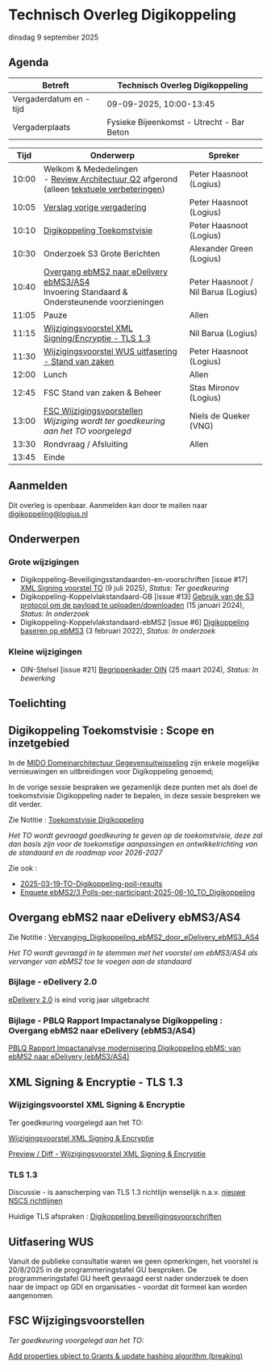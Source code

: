 <!-----------------------------







   :warning: Dit bestand wordt automatisch gegenereerd.
   :warning: Handmatige toevoegingen worden overschreven.







----------------------------->
# Technisch Overleg Digikoppeling

dinsdag 9 september 2025



## Agenda 

| Betreft                | Technisch Overleg Digikoppeling |
| ---------------------- | ------------------------------- |
| Vergaderdatum en -tijd | 09-09-2025, 10:00-13:45        |
| Vergaderplaats         | Fysieke Bijeenkomst - Utrecht - Bar Beton |                         |

| Tijd | Onderwerp |Spreker|
| --- | --- | --- |  
| 10:00| Welkom & Mededelingen   <BR>- [Review Architectuur Q2](https://gitdocumentatie.logius.nl/publicatie/dk/roadmap/2024-2025/#periodiek-actualiseren-architectuur) afgerond (alleen [tekstuele verbeteringen](https://github.com/Logius-standaarden/Digikoppeling-Architectuur/pull/26/files)) |    Peter Haasnoot (Logius) |
| 10:05| [Verslag vorige vergadering](https://github.com/Logius-standaarden/Overleg/blob/main/Digikoppeling/2025-09-09/2025-06-10%20%20Verslag%20TO%20Digikoppeling%20v1.0.pdf)       |    Peter Haasnoot (Logius) |
| 10:10 | [Digikoppeling Toekomstvisie](#digikoppeling-toekomstvisie--scope-en-inzetgebied) <BR>| Peter Haasnoot (Logius) | 
|10:30| Onderzoek S3 Grote Berichten| Alexander Green (Logius)|
| 10:40  | [Overgang ebMS2 naar eDelivery ebMS3/AS4](#overgang-ebms2-naar-edelivery-ebms3as4) <BR> Invoering Standaard & Ondersteunende voorzieningen  | Peter Haasnoot / Nil Barua (Logius)| 
| 11:05 | Pauze | Allen|
| 11:15  | [Wijzigingsvoorstel XML Signing/Encryptie - TLS 1.3](#xml-signing--encryptie---tls-13) |  Nil Barua (Logius)| 
|11:30| [Wijzigingsvoorstel WUS uitfasering - Stand van zaken ](#uitfasering-wus)      |    Peter Haasnoot (Logius) |
|12:00| Lunch | Allen|
|12:45| FSC Stand van zaken & Beheer | Stas Mironov (Logius)|
|13:00 | [FSC Wijzigingsvoorstellen](#fsc-wijzigingsvoorstellen) <BR> _Wijziging wordt ter goedkeuring aan het TO voorgelegd_ | Niels de Queker (VNG)  |
|13:30  | Rondvraag / Afsluiting | Allen | 
|13:45 | Einde |

## Aanmelden

Dit overleg is openbaar. Aanmelden kan door te mailen naar digikoppeling@logius.nl

## Onderwerpen

### Grote wijzigingen
* Digikoppeling-Beveiligingsstandaarden-en-voorschriften [issue #17] [XML Signing voorstel TO](https://github.com/Logius-standaarden/Digikoppeling-Beveiligingsstandaarden-en-voorschriften/pull/17) (9 juli 2025), _Status: Ter goedkeuring_
* Digikoppeling-Koppelvlakstandaard-GB [issue #13] [Gebruik van de S3 protocol om de payload te uploaden/downloaden](https://github.com/Logius-standaarden/Digikoppeling-Koppelvlakstandaard-GB/issues/13) (15 januari 2024), _Status: In onderzoek_
* Digikoppeling-Koppelvlakstandaard-ebMS2 [issue #6] [Digikoppeling baseren op ebMS3](https://github.com/Logius-standaarden/Digikoppeling-Koppelvlakstandaard-ebMS2/issues/6) (3 februari 2022), _Status: In onderzoek_

### Kleine wijzigingen
* OIN-Stelsel [issue #21] [Begrippenkader OIN](https://github.com/Logius-standaarden/OIN-Stelsel/issues/21) (25 maart 2024), _Status: In bewerking_

## Toelichting




## Digikoppeling Toekomstvisie : Scope en inzetgebied

In de [MIDO Domeinarchitectuur Gegevensuitwisseling](https://github.com/MinBZK/gdi-gegevensuitwisseling) zijn enkele mogelijke vernieuwingen en uitbreidingen voor Digikoppeling genoemd;

In de vorige sessie bespraken we gezamenlijk deze punten met als doel de toekomstvisie Digikoppeling nader te bepalen, in deze sessie bespreken we dit verder.

Zie Notitie : [Toekomstvisie Digikoppeling](https://github.com/Logius-standaarden/Overleg/blob/main/Digikoppeling/2025-09-09/2025-09-09_Toekomstvisie%20Digikoppeling.md)

_Het TO wordt gevraagd goedkeuring te geven op de toekomstvisie, deze zal dan basis zijn voor de toekomstige aanpassingen en ontwikkelrichting van de standaard en de roadmap voor 2026-2027_

Zie ook : 
- [2025-03-19-TO-Digikoppeling-poll-results](https://github.com/Logius-standaarden/Overleg/blob/main/Digikoppeling/2025-06-10/2025-03-19-TO-Digikoppeling-poll-results.pdf)
- [Enquete ebMS2/3 Polls-per-participant-2025-06-10_TO_Digikoppeling](https://github.com/Logius-standaarden/Overleg/blob/main/Digikoppeling/2025-09-09/Polls-per-participant-2025-06-10_TO_Digikoppeling_Totaal.xlsx)


## Overgang ebMS2 naar eDelivery ebMS3/AS4

Zie Notitie : [Vervanging_Digikoppeling_ebMS2_door_eDelivery_ebMS3_AS4](https://github.com/Logius-standaarden/Overleg/blob/main/Digikoppeling/2025-09-09/2025_09_09_Notitie_Vervanging_Digikoppeling_ebMS2_door_eDelivery_ebMS3_AS4.md)

_Het TO wordt gevraagd in te stemmen met het voorstel om ebMS3/AS4 als vervanger van ebMS2 toe te voegen aan de standaard_

### Bijlage - eDelivery 2.0
[eDelivery 2.0](https://ec.europa.eu/digital-building-blocks/sites/pages/viewpage.action?pageId=848625744) is eind vorig jaar uitgebracht


### Bijlage - PBLQ Rapport Impactanalyse Digikoppeling : Overgang ebMS2 naar eDelivery (ebMS3/AS4)

[PBLQ Rapport Impactanalyse modernisering Digikoppeling ebMS: 
van ebMS2 naar eDelivery (ebMS3/AS4)](https://github.com/Logius-standaarden/Overleg/blob/main/Digikoppeling/2024-03-06/Rapport%20Impactanalyse%20modernisering%20Digikoppeling%20ebMS%20-%20v1.1%20definitief%2019%20januari%202024.pdf)


## XML Signing & Encryptie - TLS 1.3

### Wijzigingsvoorstel XML Signing & Encryptie
Ter goedkeuring voorgelegd aan het TO:

[Wijzigingsvoorstel XML Signing & Encryptie](https://github.com/Logius-standaarden/Digikoppeling-Beveiligingsstandaarden-en-voorschriften/pull/17)

[Preview / Diff - Wijzigingsvoorstel XML Signing & Encryptie](https://services.w3.org/htmldiff?doc1=https://logius-standaarden.github.io/Digikoppeling-Beveiligingsstandaarden-en-voorschriften&doc2=https://logius-standaarden.github.io/Publicatie-Preview/Digikoppeling-Beveiligingsstandaarden-en-voorschriften/Nil-NMB01-patch-1#xml-signing)

### TLS 1.3

Discussie - is aanscherping van TLS 1.3 richtlijn wenselijk n.a.v. [nieuwe NSCS richtlijnen](https://www.ncsc.nl/documenten/publicaties/2025/juni/01/ict-beveiligingsrichtlijnen-voor-transport-layer-security-2025-05) 

Huidige TLS afspraken : [Digikoppeling beveiligingsvoorschriften](https://gitdocumentatie.logius.nl/publicatie/dk/beveilig/2.0.1/#tls-transport-layer-security)

## Uitfasering WUS

Vanuit de publieke consultatie waren we geen opmerkingen, het voorstel is 20/8/2025 in de programmeringstafel GU besproken. De programmeringstafel GU heeft gevraagd eerst nader onderzoek te doen naar de impact op GDI en organisaties - voordat dit formeel kan worden aangenomen.

## FSC Wijzigingsvoorstellen

_Ter goedkeuring voorgelegd aan het TO:_

[Add properties object to Grants & update hashing algorithm (breaking)](https://github.com/Logius-standaarden/fsc-core/pull/25)






